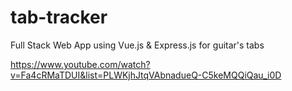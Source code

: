 # tab-tracker
Full Stack Web App using Vue.js &amp; Express.js for guitar's tabs

https://www.youtube.com/watch?v=Fa4cRMaTDUI&list=PLWKjhJtqVAbnadueQ-C5keMQQiQau_i0D
